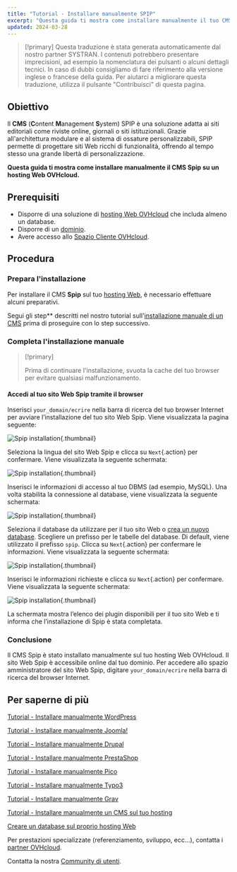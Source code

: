 ```yaml
---
title: "Tutorial - Installare manualmente SPIP"
excerpt: "Questa guida ti mostra come installare manualmente il tuo CMS SPIP"
updated: 2024-03-28
---
```


> [!primary]
> Questa traduzione è stata generata automaticamente dal nostro partner SYSTRAN. I contenuti potrebbero presentare imprecisioni, ad esempio la nomenclatura dei pulsanti o alcuni dettagli tecnici. In caso di dubbi consigliamo di fare riferimento alla versione inglese o francese della guida. Per aiutarci a migliorare questa traduzione, utilizza il pulsante "Contribuisci" di questa pagina.
>

## Obiettivo

Il **CMS** (**C**ontent **M**anagement **S**ystem) SPIP è una soluzione adatta ai siti editoriali come riviste online, giornali o siti istituzionali. Grazie all'architettura modulare e al sistema di ossature personalizzabili, SPIP permette di progettare siti Web ricchi di funzionalità, offrendo al tempo stesso una grande libertà di personalizzazione.

**Questa guida ti mostra come installare manualmente il CMS Spip su un hosting Web OVHcloud.**

## Prerequisiti

- Disporre di una soluzione di [hosting Web OVHcloud](/links/web/hosting) che includa almeno un database.
- Disporre di un [dominio](/links/web/domains).
- Avere accesso allo [Spazio Cliente OVHcloud](/links/manager).

## Procedura

### Prepara l'installazione

Per installare il CMS **Spip** sul tuo [hosting Web](/links/web/hosting), è necessario effettuare alcuni preparativi.

Segui gli step** descritti nel nostro tutorial sull'[installazione manuale di un CMS](/pages/web_cloud/web_hosting/cms_manual_installation) prima di proseguire con lo step successivo.

### Completa l'installazione manuale

> [!primary]
>
> Prima di continuare l'installazione, svuota la cache del tuo browser per evitare qualsiasi malfunzionamento.
>

#### Accedi al tuo sito Web Spip tramite il browser

Inserisci `your_domain/ecrire` nella barra di ricerca del tuo browser Internet per avviare l’installazione del tuo sito Web Spip. Viene visualizzata la pagina seguente:

![Spip installation](/pages/assets/screens/other/cms/spip/installation_first_step.png){.thumbnail}

Seleziona la lingua del sito Web Spip e clicca su `Next`{.action} per confermare. Viene visualizzata la seguente schermata:

![Spip installation](/pages/assets/screens/other/cms/spip/installation_second_step.png){.thumbnail}

Inserisci le informazioni di accesso al tuo DBMS (ad esempio, MySQL). Una volta stabilita la connessione al database, viene visualizzata la seguente schermata:

![Spip installation](/pages/assets/screens/other/cms/spip/installation_third_step.png){.thumbnail}

Seleziona il database da utilizzare per il tuo sito Web o [crea un nuovo database](/pages/web_cloud/web_hosting/sql_create_database). Scegliere un prefisso per le tabelle del database. Di default, viene utilizzato il prefisso `spip`. Clicca su `Next`{.action} per confermare le informazioni. Viene visualizzata la seguente schermata:

![Spip installation](/pages/assets/screens/other/cms/spip/installation_fourth_step.png){.thumbnail}

Inserisci le informazioni richieste e clicca su `Next`{.action} per confermare. Viene visualizzata la seguente schermata:

![Spip installation](/pages/assets/screens/other/cms/spip/installation_fifth_step.png){.thumbnail}

La schermata mostra l’elenco dei plugin disponibili per il tuo sito Web e ti informa che l’installazione di Spip è stata completata.

### Conclusione

Il CMS Spip è stato installato manualmente sul tuo hosting Web OVHcloud. Il sito Web Spip è accessibile online dal tuo dominio. Per accedere allo spazio amministratore del sito Web Spip, digitare `your_domain/ecrire` nella barra di ricerca del browser Internet.

## Per saperne di più <a name="go-further"></a>

[Tutorial - Installare manualmente WordPress](/pages/web_cloud/web_hosting/cms_manual_installation_wordpress)

[Tutorial - Installare manualmente Joomla!](/pages/web_cloud/web_hosting/cms_manual_installation_joomla)

[Tutorial - Installare manualmente Drupal](/pages/web_cloud/web_hosting/cms_manual_installation_drupal)

[Tutorial - Installare manualmente PrestaShop](/pages/web_cloud/web_hosting/cms_manual_installation_prestashop)

[Tutorial - Installare manualmente Pico](/pages/web_cloud/web_hosting/cms_manual_installation_pico)

[Tutorial - Installare manualmente Typo3](/pages/web_cloud/web_hosting/cms_manual_installation_typo3)

[Tutorial - Installare manualmente Grav](/pages/web_cloud/web_hosting/cms_manual_installation_grav)

[Tutorial - Installare manualmente un CMS sul tuo hosting](/pages/web_cloud/web_hosting/cms_manual_installation)

[Creare un database sul proprio hosting Web](/pages/web_cloud/web_hosting/sql_create_database)
 
Per prestazioni specializzate (referenziamento, sviluppo, ecc...), contatta i [partner OVHcloud](/links/partner).
 
Contatta la nostra [Community di utenti](/links/community).